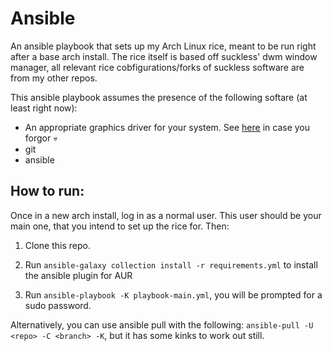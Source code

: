 # Ansible

An ansible playbook that sets up my Arch Linux rice, meant to be run right after a base arch install.
The rice itself is based off suckless' dwm window manager, all relevant rice cobfigurations/forks of suckless software are from my other repos.

This ansible playbook assumes the presence of the following softare (at least right now):

- An appropriate graphics driver for your system.
    See [here](/doc/linux_video_driver_checklist.md) in case you forgor 💀
- git
- ansible

## How to run:

Once in a new arch install, log in as a normal user.
This user should be your main one, that you intend to set up the rice for.
Then:

1) Clone this repo.

2) Run `ansible-galaxy collection install -r requirements.yml` to install the ansible plugin for AUR

3) Run `ansible-playbook -K playbook-main.yml`, you will be prompted for a sudo password.

Alternatively, you can use ansible pull with the following: `ansible-pull -U <repo> -C <branch> -K`,
but it has some kinks to work out still.

